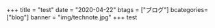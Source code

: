 +++
title = "test"
date = "2020-04-22"
btags = ["ブログ"]
bcategories=["blog"]
banner = "img/technote.jpg"
+++
test